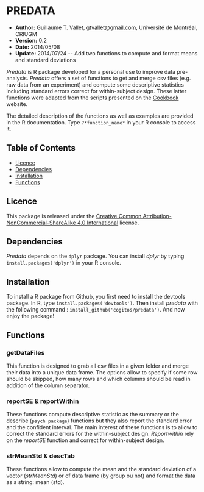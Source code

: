 # PREDATA

- **Author:** Guillaume T. Vallet, gtvallet@gmail.com, Université de Montréal, CRIUGM
- **Version:** 0.2
- **Date:** 2014/05/08
- **Update:** 2014/07/24 -- Add two functions to compute and format means and standard deviations

*Predata* is R package developed for a personal use to improve data pre-analysis.
*Predata* offers a set of functions to get and merge csv files (e.g. raw data from an experiment) and compute some descriptive statistics including standard errors correct for within-subject design.
These latter functions were adapted from the scripts presented on the [Cookbook](http://www.cookbook-r.com/Manipulating_data/Summarizing_data/) website. 

The detailed description of the functions as well as examples are provided in the R documentation. 
Type ``?*function_name*`` in your R console to access it.


## Table of Contents

- [Licence](#licence)
- [Dependencies](#dependencies)
- [Installation](#install)
- [Functions](#functions)


## <a name='licence'></a>Licence

This package is released under the [Creative Common Attribution-NonCommercial-ShareAlike 4.0 International](http://creativecommons.org/licenses/by-nc-sa/4.0/) license.


## <a name='dependencies'></a>Dependencies

*Predata* depends on the ``dplyr`` package. 
You can install *dplyr* by typing ``install.packages('dplyr')`` in your R console.


## <a name='install'></a>Installation

To install a R package from Github, you first need to install the devtools package.
In R, type ``install.packages('devtools')``. 
Then install *predata* with the following command : ``install_github('cogitos/predata')``.
And now enjoy the package!


## <a name='functions'></a>Functions

### getDataFiles

This function is designed to grab all csv files in a given folder and merge their data into a unique data frame. 
The options allow to specify if some row should be skipped, how many rows and which columns should be read in addition of the column separator.

### reportSE & reportWithin

These functions compute descriptive statistic as the summary or the describe (``psych package``) functions but they also report the standard error and the confident interval.
The main interest of these functions is to allow to correct the standard errors for the within-subject design.
*Reportwithin* rely on the *reportSE* function and correct for within-subject design.

### strMeanStd & descTab

These functions allow to compute the mean and the standard deviation of a vector (*strMeanStd*) or of data frame (by group ou not) and format the data as a string: mean (std).

